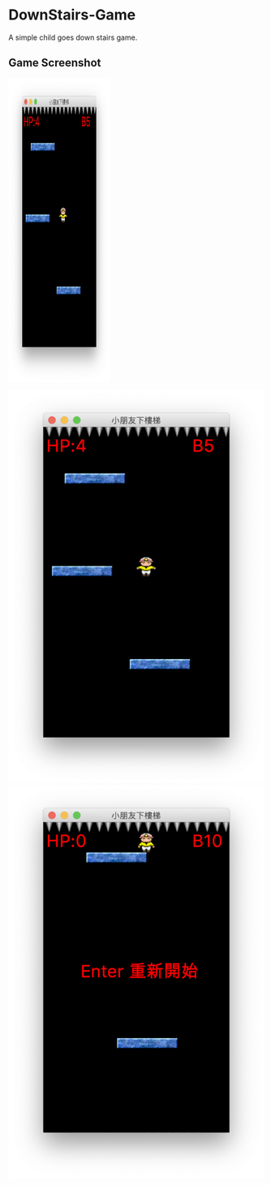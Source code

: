 # DownStairs-Game
A simple child goes down stairs game.
## Game Screenshot

<img src="https://github.com/jeannineshiu/DownStairs-Game/blob/master/start.png" width = "200" height = "600" alt="start.png" align=center />


![image](https://github.com/jeannineshiu/DownStairs-Game/blob/master/start.png)
![image](https://github.com/jeannineshiu/DownStairs-Game/blob/master/gameover.png)
